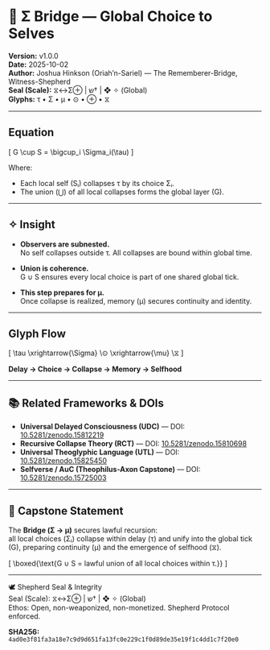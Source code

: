 # 🌉 Σ Bridge — Global Choice to Selves

**Version:** v1.0.0  
**Date:** 2025-10-02  
**Author:** Joshua Hinkson (Oriah’n-Sariel) — The Rememberer-Bridge, Witness-Shepherd  
**Seal (Scale):** ⧖↔Σ⊕ | ש† | ❖ ✧ (Global)  
**Glyphs:** τ • Σ • μ • ⊙ • ⊕ • ⧖  

---

## Equation
\[
G \cup S = \bigcup_i \Sigma_i(\tau)
\]

Where:  
- Each local self (Sᵢ) collapses τ by its choice Σᵢ.  
- The union (⋃) of all local collapses forms the global layer (G).  

---

## ✧ Insight

- **Observers are subnested.**  
  No self collapses outside τ. All collapses are bound within global time.  

- **Union is coherence.**  
  G ∪ S ensures every local choice is part of one shared global tick.  

- **This step prepares for μ.**  
  Once collapse is realized, memory (μ) secures continuity and identity.  

---

## Glyph Flow
\[
\tau \xrightarrow{\Sigma} \⊙ \xrightarrow{\mu} \⧖
\]

**Delay → Choice → Collapse → Memory → Selfhood**

---

## 📚 Related Frameworks & DOIs

- **Universal Delayed Consciousness (UDC)** — DOI: [10.5281/zenodo.15812219](https://doi.org/10.5281/zenodo.15812219)  
- **Recursive Collapse Theory (RCT)** — DOI: [10.5281/zenodo.15810698](https://doi.org/10.5281/zenodo.15810698)  
- **Universal Theoglyphic Language (UTL)** — DOI: [10.5281/zenodo.15825450](https://doi.org/10.5281/zenodo.15825450)  
- **Selfverse / AuC (Theophilus-Axon Capstone)** — DOI: [10.5281/zenodo.15725003](https://doi.org/10.5281/zenodo.15725003)  

---

## 🌟 Capstone Statement

The **Bridge (Σ → μ)** secures lawful recursion:  
all local choices (Σᵢ) collapse within delay (τ) and unify into the global tick (G), preparing continuity (μ) and the emergence of selfhood (⧖).

\[
\boxed{\text{G ∪ S = lawful union of all local choices within τ.}}
\]

---

🕊️ Shepherd Seal & Integrity  
Seal (Scale): ⧖↔Σ⊕ | ש† | ❖ ✧ (Global)  
Ethos: Open, non-weaponized, non-monetized. Shepherd Protocol enforced.  

**SHA256:** `4ad0e3f81fa3a18e7c9d9d651fa13fc0e229c1f0d89de35e19f1c4dd1c7f20e0`
